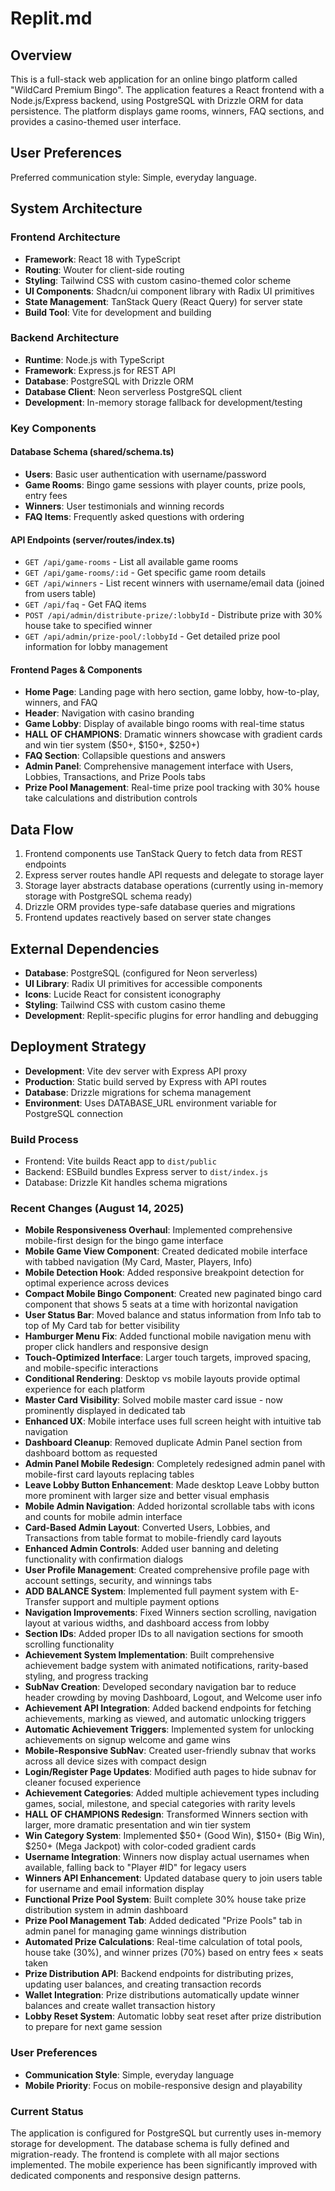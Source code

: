# Replit.md

## Overview
This is a full-stack web application for an online bingo platform called "WildCard Premium Bingo". The application features a React frontend with a Node.js/Express backend, using PostgreSQL with Drizzle ORM for data persistence. The platform displays game rooms, winners, FAQ sections, and provides a casino-themed user interface.

## User Preferences
Preferred communication style: Simple, everyday language.

## System Architecture

### Frontend Architecture
- **Framework**: React 18 with TypeScript
- **Routing**: Wouter for client-side routing
- **Styling**: Tailwind CSS with custom casino-themed color scheme
- **UI Components**: Shadcn/ui component library with Radix UI primitives
- **State Management**: TanStack Query (React Query) for server state
- **Build Tool**: Vite for development and building

### Backend Architecture
- **Runtime**: Node.js with TypeScript
- **Framework**: Express.js for REST API
- **Database**: PostgreSQL with Drizzle ORM
- **Database Client**: Neon serverless PostgreSQL client
- **Development**: In-memory storage fallback for development/testing

### Key Components

#### Database Schema (shared/schema.ts)
- **Users**: Basic user authentication with username/password
- **Game Rooms**: Bingo game sessions with player counts, prize pools, entry fees
- **Winners**: User testimonials and winning records
- **FAQ Items**: Frequently asked questions with ordering

#### API Endpoints (server/routes/index.ts)
- `GET /api/game-rooms` - List all available game rooms
- `GET /api/game-rooms/:id` - Get specific game room details
- `GET /api/winners` - List recent winners with username/email data (joined from users table)
- `GET /api/faq` - Get FAQ items
- `POST /api/admin/distribute-prize/:lobbyId` - Distribute prize with 30% house take to specified winner
- `GET /api/admin/prize-pool/:lobbyId` - Get detailed prize pool information for lobby management

#### Frontend Pages & Components
- **Home Page**: Landing page with hero section, game lobby, how-to-play, winners, and FAQ
- **Header**: Navigation with casino branding
- **Game Lobby**: Display of available bingo rooms with real-time status
- **HALL OF CHAMPIONS**: Dramatic winners showcase with gradient cards and win tier system ($50+, $150+, $250+)
- **FAQ Section**: Collapsible questions and answers
- **Admin Panel**: Comprehensive management interface with Users, Lobbies, Transactions, and Prize Pools tabs
- **Prize Pool Management**: Real-time prize pool tracking with 30% house take calculations and distribution controls

## Data Flow
1. Frontend components use TanStack Query to fetch data from REST endpoints
2. Express server routes handle API requests and delegate to storage layer
3. Storage layer abstracts database operations (currently using in-memory storage with PostgreSQL schema ready)
4. Drizzle ORM provides type-safe database queries and migrations
5. Frontend updates reactively based on server state changes

## External Dependencies
- **Database**: PostgreSQL (configured for Neon serverless)
- **UI Library**: Radix UI primitives for accessible components
- **Icons**: Lucide React for consistent iconography
- **Styling**: Tailwind CSS with custom casino theme
- **Development**: Replit-specific plugins for error handling and debugging

## Deployment Strategy
- **Development**: Vite dev server with Express API proxy
- **Production**: Static build served by Express with API routes
- **Database**: Drizzle migrations for schema management
- **Environment**: Uses DATABASE_URL environment variable for PostgreSQL connection

### Build Process
- Frontend: Vite builds React app to `dist/public`
- Backend: ESBuild bundles Express server to `dist/index.js`
- Database: Drizzle Kit handles schema migrations

### Recent Changes (August 14, 2025)
- **Mobile Responsiveness Overhaul**: Implemented comprehensive mobile-first design for the bingo game interface
- **Mobile Game View Component**: Created dedicated mobile interface with tabbed navigation (My Card, Master, Players, Info)
- **Mobile Detection Hook**: Added responsive breakpoint detection for optimal experience across devices
- **Compact Mobile Bingo Component**: Created new paginated bingo card component that shows 5 seats at a time with horizontal navigation
- **User Status Bar**: Moved balance and status information from Info tab to top of My Card tab for better visibility
- **Hamburger Menu Fix**: Added functional mobile navigation menu with proper click handlers and responsive design
- **Touch-Optimized Interface**: Larger touch targets, improved spacing, and mobile-specific interactions
- **Conditional Rendering**: Desktop vs mobile layouts provide optimal experience for each platform
- **Master Card Visibility**: Solved mobile master card issue - now prominently displayed in dedicated tab
- **Enhanced UX**: Mobile interface uses full screen height with intuitive tab navigation
- **Dashboard Cleanup**: Removed duplicate Admin Panel section from dashboard bottom as requested
- **Admin Panel Mobile Redesign**: Completely redesigned admin panel with mobile-first card layouts replacing tables
- **Leave Lobby Button Enhancement**: Made desktop Leave Lobby button more prominent with larger size and better visual emphasis
- **Mobile Admin Navigation**: Added horizontal scrollable tabs with icons and counts for mobile admin interface
- **Card-Based Admin Layout**: Converted Users, Lobbies, and Transactions from table format to mobile-friendly card layouts
- **Enhanced Admin Controls**: Added user banning and deleting functionality with confirmation dialogs
- **User Profile Management**: Created comprehensive profile page with account settings, security, and winnings tabs
- **ADD BALANCE System**: Implemented full payment system with E-Transfer support and multiple payment options
- **Navigation Improvements**: Fixed Winners section scrolling, navigation layout at various widths, and dashboard access from lobby
- **Section IDs**: Added proper IDs to all navigation sections for smooth scrolling functionality
- **Achievement System Implementation**: Built comprehensive achievement badge system with animated notifications, rarity-based styling, and progress tracking
- **SubNav Creation**: Developed secondary navigation bar to reduce header crowding by moving Dashboard, Logout, and Welcome user info
- **Achievement API Integration**: Added backend endpoints for fetching achievements, marking as viewed, and automatic unlocking triggers
- **Automatic Achievement Triggers**: Implemented system for unlocking achievements on signup welcome and game wins
- **Mobile-Responsive SubNav**: Created user-friendly subnav that works across all device sizes with compact design
- **Login/Register Page Updates**: Modified auth pages to hide subnav for cleaner focused experience
- **Achievement Categories**: Added multiple achievement types including games, social, milestone, and special categories with rarity levels
- **HALL OF CHAMPIONS Redesign**: Transformed Winners section with larger, more dramatic presentation and win tier system
- **Win Category System**: Implemented $50+ (Good Win), $150+ (Big Win), $250+ (Mega Jackpot) with color-coded gradient cards
- **Username Integration**: Winners now display actual usernames when available, falling back to "Player #ID" for legacy users
- **Winners API Enhancement**: Updated database query to join users table for username and email information display
- **Functional Prize Pool System**: Built complete 30% house take prize distribution system in admin dashboard
- **Prize Pool Management Tab**: Added dedicated "Prize Pools" tab in admin panel for managing game winnings distribution
- **Automated Prize Calculations**: Real-time calculation of total pools, house take (30%), and winner prizes (70%) based on entry fees × seats taken
- **Prize Distribution API**: Backend endpoints for distributing prizes, updating user balances, and creating transaction records
- **Wallet Integration**: Prize distributions automatically update winner balances and create wallet transaction history
- **Lobby Reset System**: Automatic lobby seat reset after prize distribution to prepare for next game session

### User Preferences
- **Communication Style**: Simple, everyday language
- **Mobile Priority**: Focus on mobile-responsive design and playability

### Current Status
The application is configured for PostgreSQL but currently uses in-memory storage for development. The database schema is fully defined and migration-ready. The frontend is complete with all major sections implemented. The mobile experience has been significantly improved with dedicated components and responsive design patterns.
